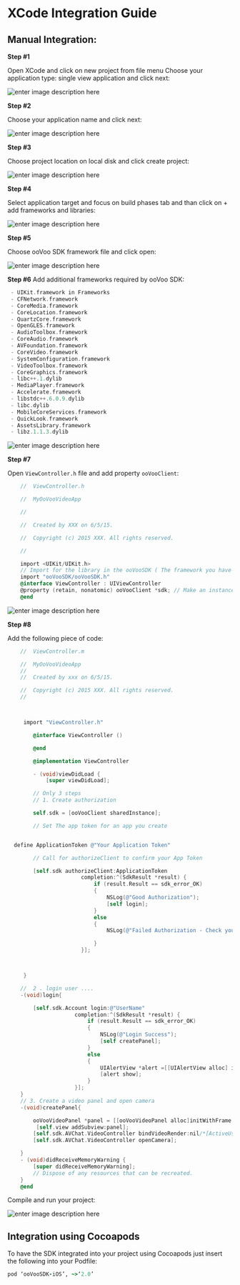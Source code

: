# XCode Integration Guide
## Manual Integration:
**Step #1**

Open XCode and click on new project from file menu Choose your application type: single view application and click next:

![enter image description here](https://code.oovoo.com/native/docs/ios/NewProject/1.png)

**Step #2**

Choose your application name and click next:

![enter image description here](https://code.oovoo.com/native/docs/ios/NewProject/2.png)

**Step #3**

Choose project location on local disk and click create project:

![enter image description here](https://code.oovoo.com/native/docs/ios/NewProject/3.png)

**Step #4**

Select application target and focus on build phases tab and than click on + add frameworks and libraries:

![enter image description here](https://code.oovoo.com/native/docs/ios/NewProject/4.png)

**Step #5**

Choose ooVoo SDK framework file and click open:

![enter image description here](https://code.oovoo.com/native/docs/ios/NewProject/5.png)

**Step #6** Add additional frameworks required by ooVoo SDK:

```objective-c
 - UIKit.framework in Frameworks
 - CFNetwork.framework
 - CoreMedia.framework
 - CoreLocation.framework
 - QuartzCore.framework
 - OpenGLES.framework
 - AudioToolbox.framework
 - CoreAudio.framework
 - AVFoundation.framework
 - CoreVideo.framework
 - SystemConfiguration.framework
 - VideoToolbox.framework
 - CoreGraphics.framework
 - libc++.1.dylib
 - MediaPlayer.framework
 - Accelerate.framework
 - libstdc++.6.0.9.dylib
 - libc.dylib
 - MobileCoreServices.framework
 - QuickLook.framework
 - AssetsLibrary.framework
 - libz.1.1.3.dylib
```

![enter image description here](https://code.oovoo.com/native/docs/ios/NewProject/6.png)

**Step #7**

Open `ViewController.h` file and add property `ooVooClient`:

```objective-c
    //  ViewController.h

    //  MyOoVooVideoApp

    //

    //  Created by XXX on 6/5/15.

    //  Copyright (c) 2015 XXX. All rights reserved.

    //

    import <UIKit/UIKit.h>
    // Import for the library in the ooVooSDK ( The framework you have just added )
    import "ooVooSDK/ooVooSDK.h"
    @interface ViewController : UIViewController
    @property (retain, nonatomic) ooVooClient *sdk; // Make an instance of the ooVooClient sdk And ENJOY ....
    @end
```

![enter image description here](https://code.oovoo.com/native/docs/ios/NewProject/7.png)

**Step #8**

 Add the following piece of code:

```objective-c
    //  ViewController.m

    //  MyOoVooVideoApp
    //
    //  Created by xxx on 6/5/15.

    //  Copyright (c) 2015 XXX. All rights reserved.
    //



     import "ViewController.h"

        @interface ViewController ()

        @end

        @implementation ViewController

        - (void)viewDidLoad {
            [super viewDidLoad];

        // Only 3 steps
        // 1. Create authorization

        self.sdk = [ooVooClient sharedInstance];

        // Set The app token for an app you create


  define ApplicationToken @"Your Application Token"

        // Call for authorizeClient to confirm your App Token

        [self.sdk authorizeClient:ApplicationToken
                       completion:^(SdkResult *result) {
                           if (result.Result == sdk_error_OK)
                           {
                               NSLog(@"Good Authorization");
                               [self login];
                           }
                           else
                           {
                               NSLog(@"Failed Authorization - Check your token !");

                           }
                       }];



     }

    //  2 . login user ....
    -(void)login{

        [self.sdk.Account login:@"UserName"
                     completion:^(SdkResult *result) {
                         if (result.Result == sdk_error_OK)
                         {
                             NSLog(@"Login Success");
                             [self createPanel];
                         }
                         else
                         {
                             UIAlertView *alert =[[UIAlertView alloc] initWithTitle:@"Login Error" message:result.description delegate:nil cancelButtonTitle:@"Ok" otherButtonTitles:nil, nil];
                             [alert show];
                         }
                     }];
    }
    // 3. Create a video panel and open camera
    -(void)createPanel{

        ooVooVideoPanel *panel = [[ooVooVideoPanel alloc]initWithFrame:self.view.frame];
         [self.view addSubview:panel];
        [self.sdk.AVChat.VideoController bindVideoRender:nil/*[ActiveUserManager activeUser].userId*/ render:panel];
        [self.sdk.AVChat.VideoController openCamera];

    }
    - (void)didReceiveMemoryWarning {
        [super didReceiveMemoryWarning];
        // Dispose of any resources that can be recreated.
    }
    @end
```

 Compile and run your project:

![enter image description here](https://code.oovoo.com/native/docs/ios/NewProject/8.png)

## Integration using Cocoapods
To have the SDK integrated into your project using Cocoapods just insert the following into your Podfile:

```ruby
pod ‘ooVooSDK-iOS’, ~>‘2.0’
```
